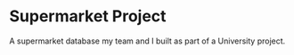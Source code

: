 # Supermarket Project 

A supermarket database my team and I built as part of a University project.

